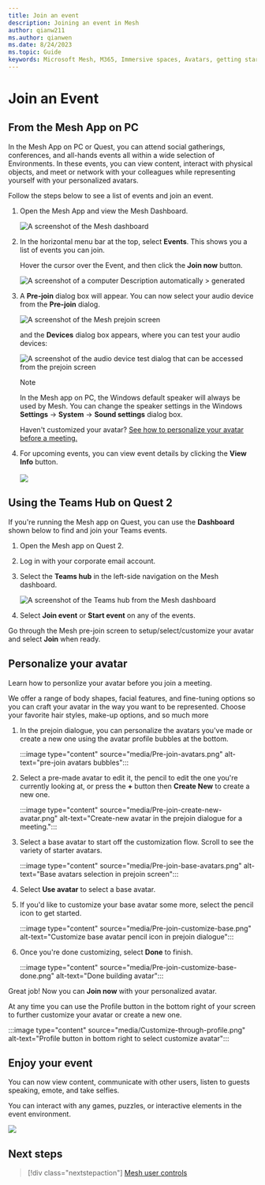 ```yaml
---
title: Join an event
description: Joining an event in Mesh
author: qianw211    
ms.author: qianwen
ms.date: 8/24/2023
ms.topic: Guide
keywords: Microsoft Mesh, M365, Immersive spaces, Avatars, getting started, documentation, features
---
```


# Join an Event

## From the Mesh App on PC

In the Mesh App on PC or Quest, you can attend social gatherings,
conferences, and all-hands events all within a wide selection of
Environments. In these events, you can view content, interact with
physical objects, and meet or network with your colleagues while
representing yourself with your personalized avatars.

Follow the steps below to see a list of events and join an event.

1. Open the Mesh App and view the Mesh Dashboard.

    ![A screenshot of the Mesh dashboard](media/image129.png)

2. In the horizontal menu bar at the top, select **Events**. This shows
    you a list of events you can join.

    Hover the cursor over the Event, and then click the **Join now** button.

    ![A screenshot of a computer Description automatically > generated](media/image130.png)

3. A **Pre-join** dialog box will appear. You can now select your audio
    device from the **Pre-join** dialog.

    ![A screenshot of the Mesh prejoin screen](media/mesh-prejoin-screen.png)

    and the **Devices** dialog box appears, where you can test your audio devices:

    ![A screenshot of the audio device test dialog that can be accessed from the prejoin screen](media/audio-device-test-ui.png)

    >[!Note] 
    >In the Mesh app on PC, the Windows default speaker will always be used by Mesh. You can change the speaker settings in the Windows **Settings** -\> **System** -\> **Sound settings** dialog box.

    Haven't customized your avatar? [See how to personalize your avatar before a meeting.](#personalize-your-avatar)

4. For upcoming events, you can view event details by clicking the
    **View Info** button.\
    \
    ![](media/image133.png)

## Using the Teams Hub on Quest 2

If you're running the Mesh app on Quest, you can use the **Dashboard**
shown below to find and join your Teams events.

1. Open the Mesh app on Quest 2.

2. Log in with your corporate email account.

3. Select the **Teams hub** in the left-side navigation on the Mesh dashboard.

    ![A screenshot of the Teams hub from the Mesh dashboard](media/image134.png)

4. Select **Join event** or **Start event** on any of the events.

Go through the Mesh pre-join screen to setup/select/customize your avatar and select **Join** when ready.

## Personalize your avatar

Learn how to personlize your avatar before you join a meeting.

We offer a range of body shapes, facial features, and fine-tuning options so you can craft your avatar in the way you want to be represented. Choose your favorite hair styles, make-up options, and so much more


1. In the prejoin dialogue, you can personalize the avatars you've made or create a new one using the avatar profile bubbles at the bottom.

    :::image type="content" source="media/Pre-join-avatars.png" alt-text="pre-join avatars bubbles":::
1. Select a pre-made avatar to edit it, the pencil to edit the one you're currently looking at, or press the **+** button then **Create New** to create a new one.

    :::image type="content" source="media/Pre-join-create-new-avatar.png" alt-text="Create-new avatar in the prejoin dialogue for a meeting.":::

1.  Select a base avatar to start off the customization flow. Scroll to see the variety of starter avatars.

    :::image type="content" source="media/Pre-join-base-avatars.png" alt-text="Base avatars selection in prejoin screen":::

1. Select **Use avatar** to select a base avatar.
1. If you'd like to customize your base avatar some more, select the pencil icon to get started.

    :::image type="content" source="media/Pre-join-customize-base.png" alt-text="Customize base avatar pencil icon in prejoin dialogue":::

1. Once you're done customizing, select **Done** to finish.

    :::image type="content" source="media/Pre-join-customize-base-done.png" alt-text="Done building avatar":::

Great job! Now you can **Join now** with your personalized avatar.

At any time you can use the Profile button in the bottom right of your screen to further customize your avatar or create a new one.

:::image type="content" source="media/Customize-through-profile.png" alt-text="Profile button in bottom right to select customize avatar":::

## Enjoy your event

You can now view content, communicate with other users, listen to guests speaking, emote, and take selfies.

You can interact with any games, puzzles, or interactive elements in the event environment.

![](media/image135.png)

## Next steps

   > [!div class="nextstepaction"]
   > [Mesh user controls](mesh-user-controls.md#mesh-controls-overview)